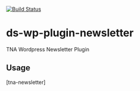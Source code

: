 [![Build Status](https://travis-ci.org/nationalarchives/ds-wp-plugin-newsletter.svg?branch=develop)](https://travis-ci.org/nationalarchives/ds-wp-plugin-newsletter)

# ds-wp-plugin-newsletter
TNA Wordpress Newsletter Plugin

## Usage
[tna-newsletter]
